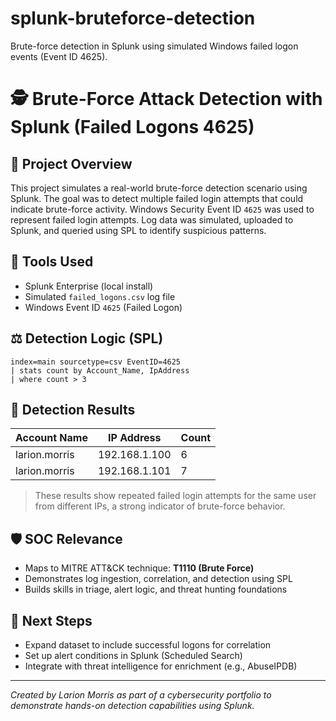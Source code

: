 # splunk-bruteforce-detection
Brute-force detection in Splunk using simulated Windows failed logon events (Event ID 4625).

# 🕵️ Brute-Force Attack Detection with Splunk (Failed Logons 4625)

## 📄 Project Overview

This project simulates a real-world brute-force detection scenario using Splunk. The goal was to detect multiple failed login attempts that could indicate brute-force activity. Windows Security Event ID `4625` was used to represent failed login attempts. Log data was simulated, uploaded to Splunk, and queried using SPL to identify suspicious patterns.

## 🔧 Tools Used

* Splunk Enterprise (local install)
* Simulated `failed_logons.csv` log file
* Windows Event ID `4625` (Failed Logon)

## ⚖️ Detection Logic (SPL)

```spl
index=main sourcetype=csv EventID=4625
| stats count by Account_Name, IpAddress
| where count > 3
```

## 🔎 Detection Results

| Account Name  | IP Address    | Count |
| ------------- | ------------- | ----- |
| larion.morris | 192.168.1.100 | 6     |
| larion.morris | 192.168.1.101 | 7     |

> These results show repeated failed login attempts for the same user from different IPs, a strong indicator of brute-force behavior.

## 🛡️ SOC Relevance

* Maps to MITRE ATT\&CK technique: **T1110 (Brute Force)**
* Demonstrates log ingestion, correlation, and detection using SPL
* Builds skills in triage, alert logic, and threat hunting foundations

## 🔹 Next Steps

* Expand dataset to include successful logons for correlation
* Set up alert conditions in Splunk (Scheduled Search)
* Integrate with threat intelligence for enrichment (e.g., AbuseIPDB)

---

*Created by Larion Morris as part of a cybersecurity portfolio to demonstrate hands-on detection capabilities using Splunk.*

